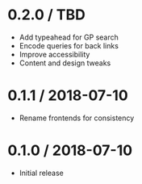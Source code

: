 0.2.0 / TBD
==================
- Add typeahead for GP search
- Encode queries for back links
- Improve accessibility
- Content and design tweaks

0.1.1 / 2018-07-10
==================
- Rename frontends for consistency

0.1.0 / 2018-07-10
==================
- Initial release
